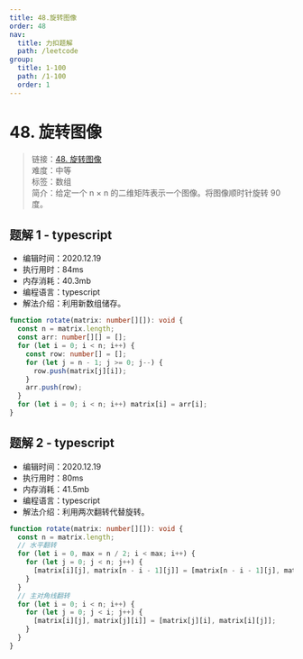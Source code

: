 ```yaml
---
title: 48.旋转图像
order: 48
nav:
  title: 力扣题解
  path: /leetcode
group:
  title: 1-100
  path: /1-100
  order: 1
---
```


# 48. 旋转图像

> 链接：[48. 旋转图像](https://leetcode-cn.com/problems/rotate-image/)  
> 难度：中等  
> 标签：数组  
> 简介：给定一个 n × n 的二维矩阵表示一个图像。将图像顺时针旋转 90 度。

## 题解 1 - typescript

- 编辑时间：2020.12.19
- 执行用时：84ms
- 内存消耗：40.3mb
- 编程语言：typescript
- 解法介绍：利用新数组储存。

```typescript
function rotate(matrix: number[][]): void {
  const n = matrix.length;
  const arr: number[][] = [];
  for (let i = 0; i < n; i++) {
    const row: number[] = [];
    for (let j = n - 1; j >= 0; j--) {
      row.push(matrix[j][i]);
    }
    arr.push(row);
  }
  for (let i = 0; i < n; i++) matrix[i] = arr[i];
}
```

## 题解 2 - typescript

- 编辑时间：2020.12.19
- 执行用时：80ms
- 内存消耗：41.5mb
- 编程语言：typescript
- 解法介绍：利用两次翻转代替旋转。

```typescript
function rotate(matrix: number[][]): void {
  const n = matrix.length;
  // 水平翻转
  for (let i = 0, max = n / 2; i < max; i++) {
    for (let j = 0; j < n; j++) {
      [matrix[i][j], matrix[n - i - 1][j]] = [matrix[n - i - 1][j], matrix[i][j]];
    }
  }
  // 主对角线翻转
  for (let i = 0; i < n; i++) {
    for (let j = 0; j < i; j++) {
      [matrix[i][j], matrix[j][i]] = [matrix[j][i], matrix[i][j]];
    }
  }
}
```

